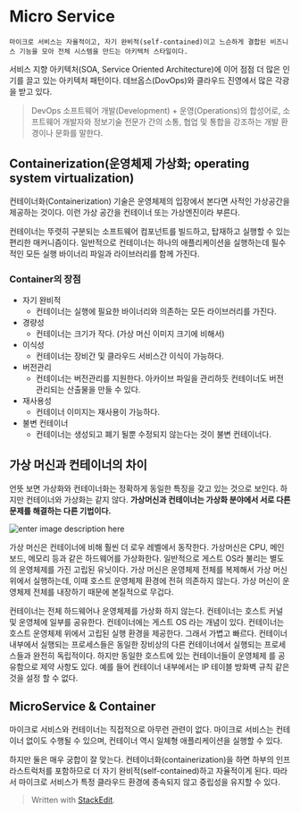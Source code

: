 # Micro Service
```
마이크로 서비스는 자율적이고, 자기 완비적(self-contained)이고 느슨하게 결합된 비즈니스 기능을 모아 전체 시스템을 만드는 아키텍처 스타일이다.
```

서비스 지향 아키텍처(SOA, Service Oriented Architecture)에 이어 점점 더 많은 인기를 끌고 있는 아키텍처 패턴이다. 데브옵스(DovOps)와 클라우드 진영에서 많은 각광을 받고 있다. 

> DevOps
> 소프트웨어 개발(Development) + 운영(Operations)의 합성어로, 소프트웨어 개발자와 정보기술 전문가 간의 소통, 협업 및 통합을 강조하는 개발 환경이나 문화를 말한다. 
> 
## Containerization(운영체제 가상화; operating system virtualization)

컨테이너화(Containerization) 기술은 운영체제의 입장에서 본다면 사적인 가상공간을 제공하는 것이다. 이런 가상 공간을 컨테이너 또는 가상엔진이라 부른다. 

컨테이너는 뚜렷히 구분되는 소프트웨어 컴포넌트를 빌드하고, 탑재하고 실행할 수 있는 편리한 매커니즘이다. 일반적으로 컨테이너는 하나의 애플리케이션을 실행하는데 필수적인 모든 실행 바이너리 파일과 라이브러리를 함께 가진다. 

### Container의 장점

* 자기 완비적
	* 컨테이너는 실행에 필요한 바이너리와 의존하는 모든 라이브러리를 가진다.
* 경량성
	* 컨테이너는 크기가 작다. (가상 머신 이미지 크기에 비해서)
* 이식성
	* 컨테이너는 장비간 및 클라우드 서비스간 이식이 가능하다.
* 버전관리
	* 컨테이너는 버전관리를 지원한다. 아카이브 파일을 관리하듯 컨테이너도 버전 관리되는 산출물을 만들 수 있다.
* 재사용성
	* 컨테이너 이미지는 재사용이 가능하다. 
* 불변 컨테이너
	* 컨테이너는 생성되고 폐기 될뿐 수정되지 않는다는 것이 불변 컨테이너다. 

## 가상 머신과 컨테이너의 차이 

언뜻 보면 가상화와 컨테이너화는 정확하게 동일한 특징을 갖고 있는 것으로 보인다. 하지만 컨테이너와 가상화는 같지 않다. **가상머신과 컨테이너는 가상화 분야에서 서로 다른 문제를 해결하는 다른 기법이다.**

![enter image description here](https://mapr.com/blog/top-technology-trends-machine-learning-event-driven-microservices-dataops-and-cloud-to-edge/assets/containers.png)

가상 머신은 컨테이너에 비해 훨씬 더 로우 레벨에서 동작한다. 가상머신은 CPU, 메인보드, 메모리 등과 같은 하드웨어를 가상화한다. 일반적으로 게스트 OS라 불리는 별도의 운영체제를 가진 고립된 유닛이다. 가상 머신은 운영체제 전체를 복제해서 가상 머신위에서 실행하는데, 이때 호스트 운영체제 환경에 전혀 의존하지 않는다. 가상 머신이 운영체제 전체를 내장하기 때문에 본질적으로 무겁다. 

컨테이너는 전체 하드웨어나 운영체제를 가상화 하지 않는다. 컨테이너는 호스트 커널 및 운영체에 일부를 공유한다. 컨테이너에는 게스트 OS 라는 개념이 있다. 컨테이너는 호스트 운영체제 위에서 고립된 실행 환경을 제공한다. 그래서 가볍고 빠르다. 컨테이너 내부에서 실행되는 프로세스들은 동일한 장비상의 다른 컨테이너에서 실행되는 프로세스들과 완전히 독립적이다. 하지만 동일한 호스트에 있는 컨테이너들이 운영체제 를 공유함으로 제약 사항도 있다. 예를 들어 컨테이너 내부에서는 IP 테이블 방화벽 규칙 같은것을 설정 할 수 없다. 

## MicroService & Container

마이크로 서비스와 컨테이너는 직접적으로 아무런 관련이 없다. 마이크로 서비스는 컨테이너 없이도 수행될 수 있으며, 컨테이너 역시 일체형 애플리케이션을 실행할 수 있다. 

하지만 둘은 매우 궁합이 잘 맞는다. 컨테이너화(containerization)을 하면 하부의 인프라스트럭처를 포함하므로 더 자기 완비적(self-contained)하고 자율적이게 된다. 따라서 마이크로 서비스가 특정 클라우드 환경에 종속되지 않고 중립성을 유지할 수 있다. 







> Written with [StackEdit](https://stackedit.io/).
<!--stackedit_data:
eyJoaXN0b3J5IjpbMTAwNzg3NjA5NSw5MTA3NTgxNTIsMTAwOT
k0NTQwOCwxOTUwNjU4NTcwLDMyMTUzMDQ4Miw3NDE0MTI0NzNd
fQ==
-->